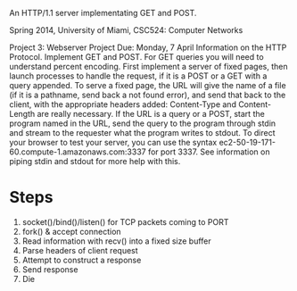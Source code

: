 An HTTP/1.1 server implementating GET and POST.

Spring 2014, University of Miami, CSC524: Computer Networks

Project 3: Webserver Project
Due: Monday, 7 April
Information on the HTTP Protocol.
Implement GET and POST.
For GET queries you will need to understand percent encoding.
First implement a server of fixed pages, then launch processes to handle the request, if it is a POST or a GET with a query appended.
To serve a fixed page, the URL will give the name of a file (if it is a pathname, send back a not found error), and send that back to the client, with the appropriate headers added: Content-Type and Content-Length are really necessary.
If the URL is a query or a POST, start the program named in the URL, send the query to the program through stdin and stream to the requester what the program writes to stdout.
To direct your browser to test your server, you can use the syntax ec2-50-19-171-60.compute-1.amazonaws.com:3337 for port 3337.
See information on piping stdin and stdout for more help with this.


# Steps

1. socket()/bind()/listen() for TCP packets coming to PORT
2. fork() & accept connection
3. Read information with recv() into a fixed size buffer
4. Parse headers of client request
5. Attempt to construct a response
6. Send response
7. Die